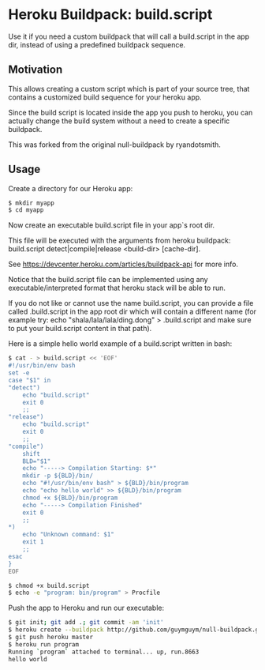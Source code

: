 # Heroku Buildpack: build.script

Use it if you need a custom buildpack that will call a build.script in the app dir, instead of using a predefined buildpack sequence.

## Motivation

This allows creating a custom script which is part of your source tree, that contains a customized build sequence for your heroku app.

Since the build script is located inside the app you push to heroku, you can actually change the build system without a need to create a specific buildpack.

This was forked from the original null-buildpack by ryandotsmith.

## Usage

Create a directory for our Heroku app:

```bash
$ mkdir myapp
$ cd myapp
```

Now create an executable build.script file in your app`s root dir. 

This file will be executed with the arguments from heroku buildpack: build.script detect|compile|release \<build-dir\> [cache-dir]. 

See https://devcenter.heroku.com/articles/buildpack-api for more info.

Notice that the build.script file can be implemented using any executable/interpreted format that heroku stack will be able to run.

If you do not like or cannot use the name build.script, you can provide a file called .build.script in the app root dir which will contain a different name (for example try: echo "shala/lala/lala/ding.dong" > .build.script and make sure to put your build.script content in that path).

Here is a simple hello world example of a build.script written in bash:

```bash
$ cat - > build.script << 'EOF'
#!/usr/bin/env bash
set -e
case "$1" in
"detect")
    echo "build.script"
    exit 0
    ;;
"release")
    echo "build.script"
    exit 0
    ;;
"compile")
    shift
    BLD="$1"
    echo "-----> Compilation Starting: $*"
    mkdir -p ${BLD}/bin/
    echo "#!/usr/bin/env bash" > ${BLD}/bin/program
    echo "echo hello world" >> ${BLD}/bin/program
    chmod +x ${BLD}/bin/program
    echo "-----> Compilation Finished"
    exit 0
    ;;
*)
    echo "Unknown command: $1"
    exit 1
    ;;
esac
}
EOF

$ chmod +x build.script
$ echo -e "program: bin/program" > Procfile
```

Push the app to Heroku and run our executable:

```bash
$ git init; git add .; git commit -am 'init'
$ heroku create --buildpack http://github.com/guymguym/null-buildpack.git
$ git push heroku master
$ heroku run program
Running `program` attached to terminal... up, run.8663
hello world
```

